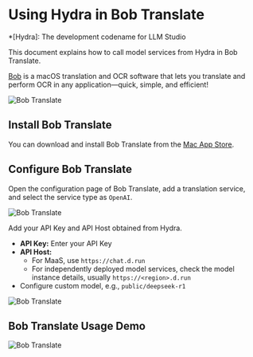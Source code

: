 # Using Hydra in Bob Translate

*[Hydra]: The development codename for LLM Studio

This document explains how to call model services from Hydra in Bob Translate.

[Bob](https://bobtranslate.com/) is a macOS translation and OCR software that lets you translate and perform OCR in any application—quick, simple, and efficient!

![Bob Translate](../images/bobtranslate.png)

## Install Bob Translate

You can download and install Bob Translate from the [Mac App Store](https://apps.apple.com/cn/app/bob-%E7%BF%BB%E8%AF%91%E5%92%8C-ocr-%E5%B7%A5%E5%85%B7/id1630034110).

## Configure Bob Translate

Open the configuration page of Bob Translate, add a translation service, and select the service type as `OpenAI`.

![Bob Translate](../images/bobtranslate-2.png)

Add your API Key and API Host obtained from Hydra.

- **API Key:** Enter your API Key
- **API Host:**
    - For MaaS, use `https://chat.d.run`
    - For independently deployed model services, check the model instance details, usually `https://<region>.d.run`
- Configure custom model, e.g., `public/deepseek-r1`

![Bob Translate](../images/bobtranslate-3.png)

## Bob Translate Usage Demo

![Bob Translate](../images/bobtranslate-4.png)
